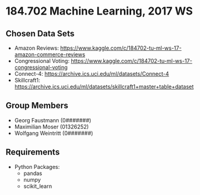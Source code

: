# 184.702 Machine Learning, 2017 WS

## Chosen Data Sets

* Amazon Reviews: https://www.kaggle.com/c/184702-tu-ml-ws-17-amazon-commerce-reviews
* Congressional Voting: https://www.kaggle.com/c/184702-tu-ml-ws-17-congressional-voting
* Connect-4: https://archive.ics.uci.edu/ml/datasets/Connect-4
* Skillcraft1: https://archive.ics.uci.edu/ml/datasets/skillcraft1+master+table+dataset

## Group Members

* Georg Faustmann (0#######)
* Maximilian Moser (01326252)
* Wolfgang Weintritt (0#######)

## Requirements

* Python Packages:
  * pandas
  * numpy
  * scikit_learn
